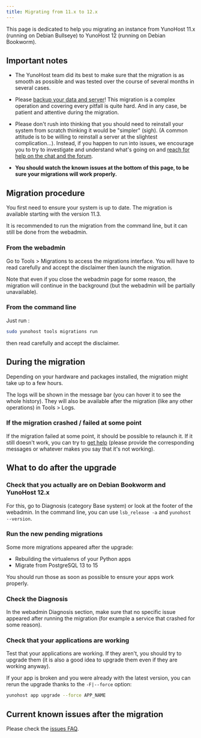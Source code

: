 ```yaml
---
title: Migrating from 11.x to 12.x
---
```


This page is dedicated to help you migrating an instance from YunoHost 11.x (running on Debian Bullseye) to YunoHost 12 (running on Debian Bookworm).

## Important notes

- The YunoHost team did its best to make sure that the migration is as smooth as possible and was tested over the course of several months in several cases.

- Please [backup your data and server](/category/backups)! This migration is a complex operation and covering every pitfall is quite hard. And in any case, be patient and attentive during the migration.

- Please don't rush into thinking that you should need to reinstall your system from scratch thinking it would be "simpler" (sigh). (A common attitude is to be willing to reinstall a server at the slightest complication...). Instead, if you happen to run into issues, we encourage you to try to investigate and understand what's going on and [reach for help on the chat and the forum](/community/help).

- **You should watch the known issues at the bottom of this page, to be sure your migrations will work properly.**

## Migration procedure

You first need to ensure your system is up to date. The migration is available starting with the version 11.3.

It is recommended to run the migration from the command line, but it can still be done from the webadmin.

### From the webadmin

Go to Tools > Migrations to access the migrations interface. You will have to read carefully and accept the disclaimer then launch the migration.

Note that even if you close the webadmin page for some reason, the migration will continue in the background (but the webadmin will be partially unavailable).

### From the command line

Just run :

```bash
sudo yunohost tools migrations run
```

then read carefully and accept the disclaimer.

## During the migration

Depending on your hardware and packages installed, the migration might take up to a few hours.

The logs will be shown in the message bar (you can hover it to see the whole history). They will also be available after the migration (like any other operations) in Tools > Logs.

### If the migration crashed / failed at some point

If the migration failed at some point, it should be possible to relaunch it. If it still doesn't work, you can try to [get help](/community/help) (please provide the corresponding messages or whatever makes you say that it's not working).

## What to do after the upgrade

### Check that you actually are on Debian Bookworm and YunoHost 12.x

For this, go to Diagnosis (category Base system) or look at the footer of the webadmin. In the command line, you can use `lsb_release -a` and `yunohost --version`.

### Run the new pending migrations

Some more migrations appeared after the upgrade:

- Rebuilding the virtualenvs of your Python apps
- Migrate from PostgreSQL 13 to 15

You should run those as soon as possible to ensure your apps work properly.

### Check the Diagnosis

In the webadmin Diagnosis section, make sure that no specific issue appeared after running the migration (for example a service that crashed for some reason).

### Check that your applications are working

Test that your applications are working. If they aren't, you should try to upgrade them (it is also a good idea to upgrade them even if they are working anyway).

If your app is broken and you were already with the latest version, you can rerun the upgrade thanks to the `-F|--force` option:

```bash
yunohost app upgrade --force APP_NAME
```

## Current known issues after the migration

Please check the [issues FAQ](/bookworm_migration_issues_faq).
